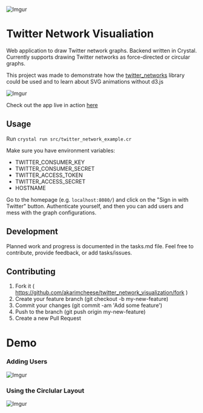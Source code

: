 ![Imgur](https://i.imgur.com/pwvGUse.gif)
# Twitter Network Visualiation

Web application to draw Twitter network graphs. Backend written in Crystal. 
Currently supports drawing Twitter networks as force-directed or circular graphs.

This project was made to demonstrate how the [twitter_networks](https://github.com/akarimcheese/twitter_networks) library could be used and to learn about SVG animations without d3.js

![Imgur](https://i.imgur.com/2G4BQ1L.gif)

Check out the app live in action [here](https://twitterviz.herokuapp.com)

## Usage
Run
`crystal run src/twitter_network_example.cr`

Make sure you have environment variables:
* TWITTER_CONSUMER_KEY
* TWITTER_CONSUMER_SECRET
* TWITTER_ACCESS_TOKEN
* TWITTER_ACCESS_SECRET
* HOSTNAME

Go to the homepage (e.g. `localhost:8080/`) and click on the "Sign in with Twitter" button. Authenticate yourself, and then you can add users and mess with the graph configurations.

## Development

Planned work and progress is documented in the tasks.md file. Feel free to contribute, provide feedback, or add tasks/issues.

## Contributing

1. Fork it ( https://github.com/akarimcheese/twitter_network_visualization/fork )
2. Create your feature branch (git checkout -b my-new-feature)
3. Commit your changes (git commit -am 'Add some feature')
4. Push to the branch (git push origin my-new-feature)
5. Create a new Pull Request

# Demo
### Adding Users
![Imgur](https://i.imgur.com/dE2N66N.gif)
### Using the Circlular Layout
![Imgur](https://i.imgur.com/NxGUaTF.gif)
